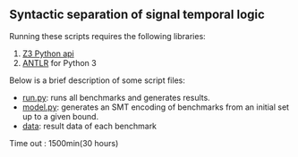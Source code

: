 ## Syntactic separation of signal temporal logic 

Running these scripts requires the following libraries:

1. [Z3 Python api](https://github.com/Z3Prover/z3)
2. [ANTLR](http://www.antlr.org/) for Python 3

Below is a brief description of some script files:

- [run.py](run.py): runs all benchmarks and generates results.
- [model.py](model.py): generates an SMT encoding of benchmarks from an initial set up to a given bound. 
- [data](data): result data of each benchmark


Time out : 1500min(30 hours)

